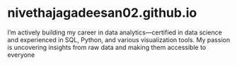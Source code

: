# nivethajagadeesan02.github.io
I’m actively building my career in data analytics—certified in data science and experienced in SQL, Python, and various visualization tools. My passion is uncovering insights from raw data and making them accessible to everyone
